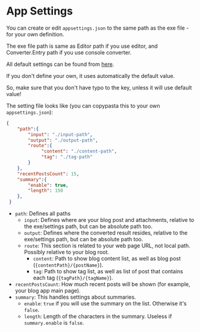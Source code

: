 # App Settings

You can create or edit `appsettings.json` to the same path as the exe file - for your own definition.

The exe file path is same as Editor path if you use editor, and Converter.Entry path if you use console converter.

All default settings can be found from [here](../api/Pagene.BlogSettings.html).

If you don't define your own, it uses automatically the default value.

So, make sure that you don't have typo to the key, unless it will use default value!

The setting file looks like (you can copypasta this to your own `appsettings.json`):

```json
{
    "path":{
        "input": "./input-path",
        "output": "./output-path",
        "route":{
             "content": "./content-path",
             "tag": "./tag-path"
        }
    },
    "recentPostsCount": 15,
    "summary":{
        "enable": true,
        "length": 150
    },
 }
```

* `path`: Defines all paths
  * `input`: Defines where are your blog post and attachments, relative to the exe/settings path, but can be absolute path too.
  * `output`: Defines where the converted result resides, relative to the exe/settings path, but can be absolute path too.
  * `route`: This section is related to your web page URL, not local path. Possibly relative to your blog root.
    * `content`: Path to show blog content list, as well as blog post (`{contentPath}/{postName}`).
    * `tag`: Path to show tag list, as well as list of post that contains each tag (`{tagPath}/{tagName}`).
* `recentPostsCount`: How much recent posts will be shown (for example, your blog app main page).
* `summary`: This handles settings about summaries.
  * `enable`: `true` if you will use the summary on the list. Otherwise it's `false`.
  * `length`: Length of the characters in the summary. Useless if `summary.enable` is `false`.
